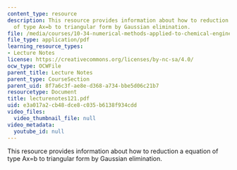 ```yaml
---
content_type: resource
description: This resource provides information about how to reduction a equation
  of type Ax=b to triangular form by Gaussian elimination.
file: /media/courses/10-34-numerical-methods-applied-to-chemical-engineering-fall-2005/e3a017a2cb48dce8c035b6138f934cdd_lecturenotes121.pdf
file_type: application/pdf
learning_resource_types:
- Lecture Notes
license: https://creativecommons.org/licenses/by-nc-sa/4.0/
ocw_type: OCWFile
parent_title: Lecture Notes
parent_type: CourseSection
parent_uid: 8f7a6c3f-ae8e-d368-a734-bbe5d06c21b7
resourcetype: Document
title: lecturenotes121.pdf
uid: e3a017a2-cb48-dce8-c035-b6138f934cdd
video_files:
  video_thumbnail_file: null
video_metadata:
  youtube_id: null
---
```

This resource provides information about how to reduction a equation of type Ax=b to triangular form by Gaussian elimination.